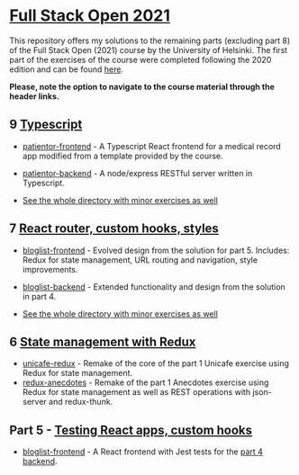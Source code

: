 # [Full Stack Open 2021](https://fullstackopen.com/en/)

This repository offers my solutions to the remaining parts (excluding part 8) of the Full Stack Open (2021) course by the University of Helsinki. The first part of the exercises of the course were completed following the 2020 edition and can be found [here](https://github.com/HVKukkonen/HYFullStack2020).

**Please, note the option to navigate to the course material through the header links.**

## 9 [Typescript](https://fullstackopen.com/en/part9)

- [patientor-frontend](https://github.com/HVKukkonen/HYFullStack2021/tree/main/osa9/patientor) - A Typescript React frontend for a medical record app modified from a template provided by the course.
- [patientor-backend](https://github.com/jeremy-ebinum/full-stack-open-2020/tree/master/part9/patientor-backend) - A node/express RESTful server written in Typescript.

- [See the whole directory with minor exercises as well](https://github.com/HVKukkonen/HYFullStack2021/tree/main/osa9)

## 7 [React router, custom hooks, styles](https://fullstackopen.com/en/part7)

- [bloglist-frontend](https://github.com/HVKukkonen/HYFullStack2021/tree/main/osa7/bloglist-frontend) - Evolved design from the solution for part 5. Includes: Redux for state management, URL routing and navigation, style improvements.
- [bloglist-backend](https://github.com/HVKukkonen/HYFullStack2021/tree/main/osa7/blogilista) - Extended functionality and design from the solution in part 4.

- [See the whole directory with minor exercises as well](https://github.com/HVKukkonen/HYFullStack2021/tree/main/osa7/)

## 6 [State management with Redux](https://fullstackopen.com/en/part6)

- [unicafe-redux](https://github.com/HVKukkonen/HYFullStack2021/tree/main/osa6/unicafe-redux) - Remake of the core of the part 1 Unicafe exercise using Redux for state management.
- [redux-anecdotes](https://github.com/HVKukkonen/HYFullStack2021/tree/main/osa6/redux-anecdotes) - Remake of the part 1 Anecdotes exercise using Redux for state management as well as REST operations with json-server and redux-thunk.

## Part 5 - [Testing React apps, custom hooks](https://fullstackopen.com/en/part5)

- [bloglist-frontend](https://github.com/HVKukkonen/HYFullStack2021/tree/main/osa5/bloglist-frontend) - A React frontend with Jest tests for the [part 4 backend](https://github.com/HVKukkonen/HYFullStack2020/tree/master/osa4/blogilista).
